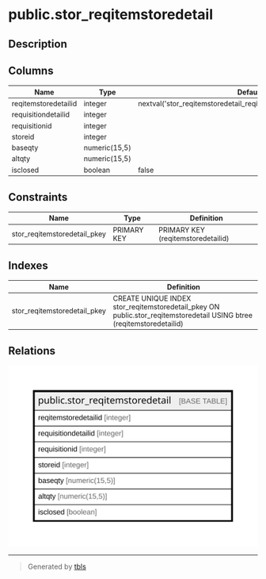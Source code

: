 # public.stor_reqitemstoredetail

## Description

## Columns

| Name | Type | Default | Nullable | Children | Parents | Comment |
| ---- | ---- | ------- | -------- | -------- | ------- | ------- |
| reqitemstoredetailid | integer | nextval('stor_reqitemstoredetail_reqitemstoredetailid_seq'::regclass) | false |  |  |  |
| requisitiondetailid | integer |  | true |  |  |  |
| requisitionid | integer |  | true |  |  |  |
| storeid | integer |  | true |  |  |  |
| baseqty | numeric(15,5) |  | true |  |  |  |
| altqty | numeric(15,5) |  | true |  |  |  |
| isclosed | boolean | false | true |  |  |  |

## Constraints

| Name | Type | Definition |
| ---- | ---- | ---------- |
| stor_reqitemstoredetail_pkey | PRIMARY KEY | PRIMARY KEY (reqitemstoredetailid) |

## Indexes

| Name | Definition |
| ---- | ---------- |
| stor_reqitemstoredetail_pkey | CREATE UNIQUE INDEX stor_reqitemstoredetail_pkey ON public.stor_reqitemstoredetail USING btree (reqitemstoredetailid) |

## Relations

![er](public.stor_reqitemstoredetail.svg)

---

> Generated by [tbls](https://github.com/k1LoW/tbls)
